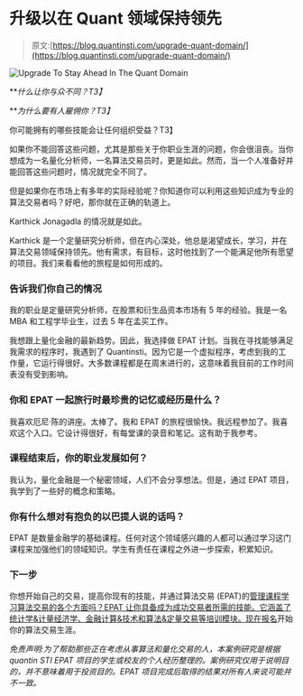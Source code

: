 # 升级以在 Quant 领域保持领先

> 原文:[https://blog.quantinsti.com/upgrade-quant-domain/](https://blog.quantinsti.com/upgrade-quant-domain/)

![Upgrade To Stay Ahead In The Quant Domain](../Images/52adff1c4b8d08d1369d2578a0945743.png)

***什么让你与众不同？*T3】**

***为什么要有人雇佣你？*T3】**

你可能拥有的哪些技能会让任何组织受益？T3】

如果你不能回答这些问题，尤其是那些关于你职业生涯的问题，你会很沮丧。当你想成为一名量化分析师，一名算法交易员时，更是如此。然而，当一个人准备好并能回答这些问题时，情况就完全不同了。

但是如果你在市场上有多年的实际经验呢？你知道你可以利用这些知识成为专业的算法交易者吗？好吧，那你就在正确的轨道上。

Karthick Jonagadla 的情况就是如此。

Karthick 是一个定量研究分析师，但在内心深处，他总是渴望成长，学习，并在算法交易领域保持领先。他有需求，有目标，这时他找到了一个能满足他所有愿望的项目。我们来看看他的旅程是如何形成的。

### **告诉我们你自己的情况**

我的职业是定量研究分析师，在股票和衍生品资本市场有 5 年的经验。我是一名 MBA 和工程学毕业生，过去 5 年在孟买工作。

我想跟上量化金融的最新趋势。因此，我选择做 EPAT 计划。当我在寻找能够满足我需求的程序时，我遇到了 Quantinsti。因为它是一个虚拟程序，考虑到我的工作量，它运行得很好。大多数课程都是在周末进行的，这意味着我目前的工作时间表没有受到影响。

### 你和 EPAT 一起旅行时最珍贵的记忆或经历是什么？

我喜欢厄尼·陈的讲座。太棒了。我和 EPAT 的旅程很愉快。我远程参加了。我喜欢这个入口。它设计得很好，有每堂课的录音和笔记。这有助于我参考。

### 课程结束后，你的职业发展如何？

我认为，量化金融是一个秘密领域，人们不会分享想法。但是，通过 EPAT 项目，我学到了一些好的概念和策略。

### 你有什么想对有抱负的以巴提人说的话吗？

EPAT 是数量金融学的基础课程。任何对这个领域感兴趣的人都可以通过学习这门课程来加强他们的领域知识。学生有责任在课程之外进一步探索，积累知识。

### **下一步**

你想开始自己的交易，提高你现有的技能，并通过算法交易 (EPAT)的[管理课程学习算法交易的各个方面吗？EPAT 让你具备成为成功交易者所需的技能。它涵盖了统计学&计量经济学、金融计算&技术和算法&定量交易等培训模块。](https://www.quantinsti.com/)[现在报名](https://www.quantinsti.com/epat)开始你的算法交易生涯。

*免责声明:为了帮助那些正在考虑从事算法和量化交易的人，本案例研究是根据 quantin STI EPAT 项目的学生或校友的个人经历整理的。案例研究仅用于说明目的，并不意味着用于投资目的。EPAT 项目完成后取得的结果对所有人来说可能并不一致。*